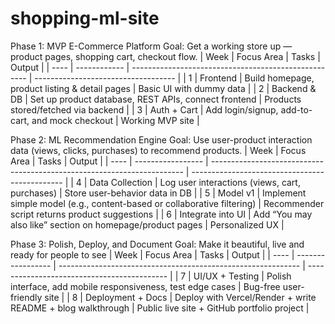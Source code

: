 # shopping-ml-site

Phase 1: MVP E-Commerce Platform 
Goal: Get a working store up — product pages, shopping cart, checkout flow.
| Week | Focus Area   | Tasks                                                | Output                              |
| ---- | ------------ | ---------------------------------------------------- | ----------------------------------- |
| 1    | Frontend     | Build homepage, product listing & detail pages       | Basic UI with dummy data            |
| 2    | Backend & DB | Set up product database, REST APIs, connect frontend | Products stored/fetched via backend |
| 3    | Auth + Cart  | Add login/signup, add-to-cart, and mock checkout     | Working MVP site                    |

Phase 2: ML Recommendation Engine 
Goal: Use user-product interaction data (views, clicks, purchases) to recommend products.
| Week | Focus Area        | Tasks                                                                   | Output                                         |
| ---- | ----------------- | ----------------------------------------------------------------------- | ---------------------------------------------- |
| 4    | Data Collection   | Log user interactions (views, cart, purchases)                          | Store user-behavior data in DB                 |
| 5    | Model v1          | Implement simple model (e.g., content-based or collaborative filtering) | Recommender script returns product suggestions |
| 6    | Integrate into UI | Add “You may also like” section on homepage/product pages               | Personalized UX                                |

Phase 3: Polish, Deploy, and Document 
Goal: Make it beautiful, live and ready for people to see
| Week | Focus Area        | Tasks                                                        | Output                                      |
| ---- | ----------------- | ------------------------------------------------------------ | ------------------------------------------- |
| 7    | UI/UX + Testing   | Polish interface, add mobile responsiveness, test edge cases | Bug-free user-friendly site                 |
| 8    | Deployment + Docs | Deploy with Vercel/Render + write README + blog walkthrough  | Public live site + GitHub portfolio project |
